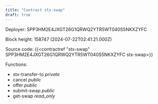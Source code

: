 ```yaml
---
title: "Contract stx-swap"
draft: true
---
```

Deployer: SPP3HM2E4JXGT26G1QRWQ2YTR5WT040S5NKXZYFC


 



Block height: 158747 (2024-07-22T02:41:21.000Z)

Source code: {{<contractref "stx-swap" SPP3HM2E4JXGT26G1QRWQ2YTR5WT040S5NKXZYFC stx-swap>}}

Functions:

* stx-transfer-to _private_
* cancel _public_
* offer _public_
* submit-swap _public_
* get-swap _read_only_
